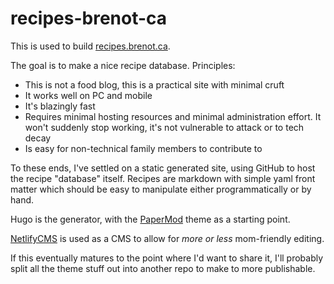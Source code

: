 # recipes-brenot-ca
This is used to build [recipes.brenot.ca](https://recipes.brenot.ca).

The goal is to make a nice recipe database. Principles:
 - This is not a food blog, this is a practical site with minimal cruft
 - It works well on PC and mobile
 - It's blazingly fast
 - Requires minimal hosting resources and minimal administration effort. It won't suddenly stop working, it's not vulnerable to attack or to tech decay
 - Is easy for non-technical family members to contribute to

To these ends, I've settled on a static generated site, using GitHub to host the recipe "database" itself. Recipes are markdown with simple yaml front matter which should be easy to manipulate either programmatically or by hand.

Hugo is the generator, with the [PaperMod](https://github.com/adityatelange/hugo-PaperMod/) theme as a starting point.

[NetlifyCMS](https://www.netlifycms.org/) is used as a CMS to allow for _more or less_ mom-friendly editing.

If this eventually matures to the point where I'd want to share it, I'll probably split all the theme stuff out into another repo to make to more publishable.
